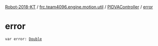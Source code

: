 [Robot-2018-KT](../../index.md) / [frc.team4096.engine.motion.util](../index.md) / [PIDVAController](index.md) / [error](./error.md)

# error

`var error: `[`Double`](https://kotlinlang.org/api/latest/jvm/stdlib/kotlin/-double/index.html)